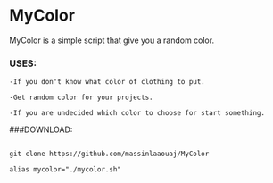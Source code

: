 # MyColor
MyColor is a simple script that give you a random color.

### USES:
```
-If you don't know what color of clothing to put.

-Get random color for your projects.

-If you are undecided which color to choose for start something.

```
###DOWNLOAD:
```

git clone https://github.com/massinlaaouaj/MyColor

alias mycolor="./mycolor.sh"

```
